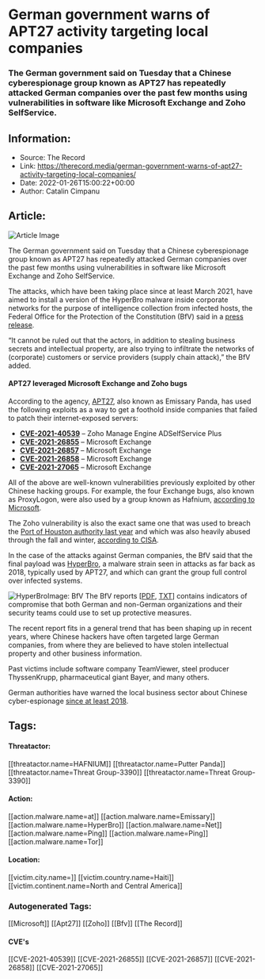 # German government warns of APT27 activity targeting local companies
### The German government said on Tuesday that a Chinese cyberespionage group known as APT27 has repeatedly attacked German companies over the past few months using vulnerabilities in software like Microsoft Exchange and Zoho SelfService.

## Information:
+ Source: The Record
+ Link: https://therecord.media/german-government-warns-of-apt27-activity-targeting-local-companies/
+ Date: 2022-01-26T15:00:22+00:00
+ Author: Catalin Cimpanu


## Article:
![Article Image](https://therecord.media/wp-content/uploads/2021/07/threat-actor-china.jpg)

The German government said on Tuesday that a Chinese cyberespionage group known as APT27 has repeatedly attacked German companies over the past few months using vulnerabilities in software like Microsoft Exchange and Zoho SelfService.


The attacks, which have been taking place since at least March 2021, have aimed to install a version of the HyperBro malware inside corporate networks for the purpose of intelligence collection from infected hosts, the Federal Office for the Protection of the Constitution (BfV) said in a [press release](https://www.verfassungsschutz.de/SharedDocs/kurzmeldungen/DE/2022/2022-01-26-cyberbrief.html).


“It cannot be ruled out that the actors, in addition to stealing business secrets and intellectual property, are also trying to infiltrate the networks of (corporate) customers or service providers (supply chain attack),” the BfV added.


#### APT27 leveraged Microsoft Exchange and Zoho bugs


According to the agency, [APT27](https://attack.mitre.org/groups/G0027/), also known as Emissary Panda, has used the following exploits as a way to get a foothold inside companies that failed to patch their internet-exposed servers:


* [**CVE-2021-40539**](https://cve.mitre.org/cgi-bin/cvename.cgi?name=CVE-2021-40539) – Zoho Manage Engine ADSelfService Plus
* [**CVE-2021-26855**](https://cve.mitre.org/cgi-bin/cvename.cgi?name=CVE-2021-26855) – Microsoft Exchange
* [**CVE-2021-26857**](https://cve.mitre.org/cgi-bin/cvename.cgi?name=CVE-2021-26857) – Microsoft Exchange
* [**CVE-2021-26858**](https://cve.mitre.org/cgi-bin/cvename.cgi?name=CVE-2021-26858) – Microsoft Exchange
* [**CVE-2021-27065**](https://cve.mitre.org/cgi-bin/cvename.cgi?name=CVE-2021-27065) – Microsoft Exchange


All of the above are well-known vulnerabilities previously exploited by other Chinese hacking groups. For example, the four Exchange bugs, also known as ProxyLogon, were also used by a group known as Hafnium, [according to Microsoft](https://therecord.media/chinese-apt-targeted-exchange-servers-with-four-zero-days-microsoft-says/).


The Zoho vulnerability is also the exact same one that was used to breach the [Port of Houston authority last year](https://therecord.media/state-sponsored-hacking-group-targets-port-of-houston-using-zoho-zero-day/) and which was also heavily abused through the fall and winter, [according to CISA](https://therecord.media/cisa-warns-of-zoho-server-zero-day-exploited-in-the-wild/).


In the case of the attacks against German companies, the BfV said that the final payload was [HyperBro](https://attack.mitre.org/software/S0398/), a malware strain seen in attacks as far back as 2018, typically used by APT27, and which can grant the group full control over infected systems.


![HyperBro](https://therecord.media/wp-content/uploads/2022/01/HyperBro.png)Image: BfV
The BfV reports [[PDF](https://www.verfassungsschutz.de/SharedDocs/publikationen/DE/cyberabwehr/2022-01-bfv-cyber-brief.pdf?__blob=publicationFile&v=10), [TXT](https://www.verfassungsschutz.de/SharedDocs/Downloads/DE/cyberabwehr/cyber-brief-01-22-anlage.asc?__blob=publicationFile&v=3)] contains indicators of compromise that both German and non-German organizations and their security teams could use to set up protective measures.


The recent report fits in a general trend that has been shaping up in recent years, where Chinese hackers have often targeted large German companies, from where they are believed to have stolen intellectual property and other business information.


Past victims include software company TeamViewer, steel producer ThyssenKrupp, pharmaceutical giant Bayer, and many others.


German authorities have warned the local business sector about Chinese cyber-espionage [since at least 2018](https://www.reuters.com/article/us-germany-security-idUSKBN1OI0HV).





## Tags:

#### Threatactor:
[[threatactor.name=HAFNIUM]] [[threatactor.name=Putter Panda]] [[threatactor.name=Threat Group-3390]] [[threatactor.name=Threat Group-3390]]

#### Action:
[[action.malware.name=at]] [[action.malware.name=Emissary]] [[action.malware.name=HyperBro]] [[action.malware.name=Net]] [[action.malware.name=Ping]] [[action.malware.name=Ping]] [[action.malware.name=Tor]]

#### Location:
[[victim.city.name=]] [[victim.country.name=Haiti]] [[victim.continent.name=North and Central America]]

### Autogenerated Tags:
[[Microsoft]] [[Apt27]] [[Zoho]] [[Bfv]] [[The Record]]
#### CVE's
[[CVE-2021-40539]] [[CVE-2021-26855]] [[CVE-2021-26857]] [[CVE-2021-26858]] [[CVE-2021-27065]]

